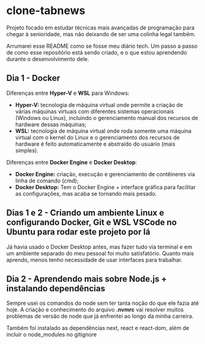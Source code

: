 # clone-tabnews
Projeto focado em estudar técnicas mais avançadas de programação para chegar à senioridade, mas não deixando de ser uma colinha legal também.

Arrumarei esse README como se fosse meu diário tech. Um passo a passo de como esse repositório está sendo criado, e o que estou aprendendo durante o desenvolvimento dele.

## Dia 1 - Docker
Diferenças entre **Hyper-V** e **WSL** para Windows:
- **Hyper-V:** tecnologia de máquina virtual onde permite a criação de várias máquinas virtuais com diferentes sistemas operacionais (Windows ou Linux), incluindo o gerenciamento manual dos recursos de hardware dessas máquinas;
- **WSL:** tecnologia de máquina virtual onde roda somente uma máquina virtual com o kernel do Linux e o gerenciamento dos recursos de hardware é feito automaticamente e abstraído do usuário (mais simples).

Diferenças entre **Docker Engine** e **Docker Desktop**:
- **Docker Engine:** criação, execução e gerenciamento de contêineres via linha de comando (cmd);
- **Docker Desktop:** Tem o Docker Engine + interface gráfica para facilitar as configurações, mas acaba se tornando mais pesado.

## Dias 1 e 2 - Criando um ambiente Linux e configurando Docker, Git e WSL VSCode no Ubuntu para rodar este projeto por lá
Já havia usado o Docker Desktop antes, mas fazer tudo via terminal e em um ambiente separado do meu pessoal foi muito satisfatório. Quanto mais aprendo, menos tenho necessidade de usar interfaces para trabalhar.

## Dia 2 - Aprendendo mais sobre Node.js + instalando dependências
Sempre usei os comandos do node sem ter tanta noção do que ele fazia até hoje. A criação e conhecimento do arquivo **.nvmrc** vai resolver muitos problemas de versão de node que já enfrentei ao longo da minha carreira.

Também foi instalado as dependências next, react e react-dom, além de incluir o node_modules no gitignore